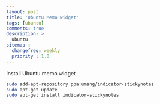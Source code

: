 ```yaml
---
layout: post
title: 'Ubuntu Memo widget'
tags: [ubuntu]
comments: true
description: >
  ubuntu
sitemap :
  changefreq: weekly
  priority : 1.0
---
```

Install Ubuntu memo widget

```bash
sudo add-apt-repository ppa:umang/indicator-stickynotes
sudo apt-get update
sudo apt-get install indicator-stickynotes
```